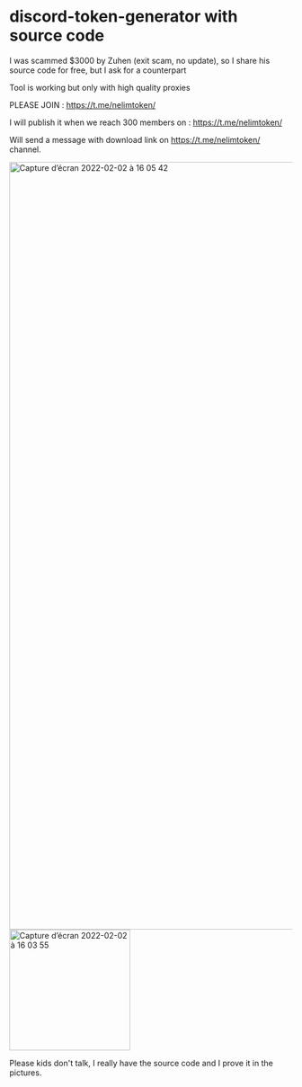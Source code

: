 # discord-token-generator with source code
I was scammed $3000 by Zuhen (exit scam, no update), so I share his source code for free, but I ask for a counterpart

Tool is working but only with high quality proxies 

PLEASE JOIN : https://t.me/nelimtoken/

I will publish it when we reach 300 members on : 
https://t.me/nelimtoken/  

Will send a message with download link on https://t.me/nelimtoken/ channel. 

<img width="1366" alt="Capture d’écran 2022-02-02 à 16 05 42" src="https://user-images.githubusercontent.com/71607276/152180138-80b895c4-2bf3-4dc0-a615-c7f23f83023e.png">

<img width="215" alt="Capture d’écran 2022-02-02 à 16 03 55" src="https://user-images.githubusercontent.com/71607276/152179777-dadfcd7e-423e-4655-b6e5-2a6fefdda5a3.png">

Please kids don't talk, I really have the source code and I prove it in the pictures.


